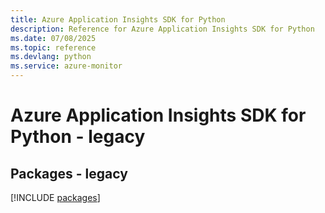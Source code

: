 ```yaml
---
title: Azure Application Insights SDK for Python
description: Reference for Azure Application Insights SDK for Python
ms.date: 07/08/2025
ms.topic: reference
ms.devlang: python
ms.service: azure-monitor
---
```

# Azure Application Insights SDK for Python - legacy
## Packages - legacy
[!INCLUDE [packages](application-insights-index.md)]
